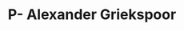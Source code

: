 ---
title: "P- Alexander Griekspoor"
enableToc: false # do not show a table of contents on this page
context: "Co-founder, [[Agenda]]"
recommender: Brendan
role: Builder
backlinks: length(file.inlinks) 
twitter: "[@mekentosj](https://twitter.com/mekentosj?lang=en)"
website: "https://agenda.com/"
tags:
- person
---
